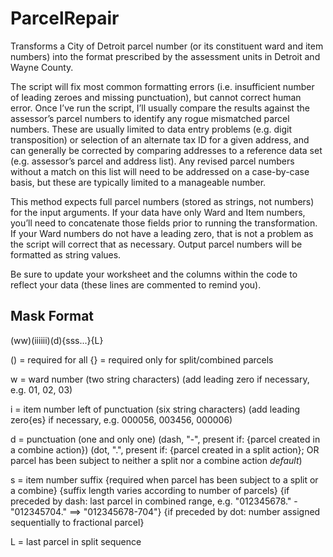 ParcelRepair
============

Transforms a City of Detroit parcel number (or its constituent ward and item numbers) into the format prescribed by the assessment units in Detroit and Wayne County.

The script will fix most common formatting errors (i.e. insufficient number of leading zeroes and missing punctuation), but cannot correct human error. Once I’ve run the script, I’ll usually compare the results against the assessor’s parcel numbers to identify any rogue mismatched parcel numbers. These are usually limited to data entry problems (e.g. digit transposition) or selection of an alternate tax ID for a given address, and can generally be corrected by comparing addresses to a reference data set (e.g. assessor’s parcel and address list). Any revised parcel numbers without a match on this list will need to be addressed on a case-by-case basis, but these are typically limited to a manageable number.

This method expects full parcel numbers (stored as strings, not numbers) for the input arguments. If your data have only Ward and Item numbers, you’ll need to concatenate those fields prior to running the transformation. If your Ward numbers do not have a leading zero, that is not a problem as the script will correct that as necessary. Output parcel numbers will be formatted as string values.

Be sure to update your worksheet and the columns within the code to reflect your data (these lines are commented to remind you).


Mask Format
-----------
(ww)(iiiiii)(d){sss...}{L}

  () = required for all
  {} = required only for split/combined parcels


w = ward number
  (two string characters)
  (add leading zero if necessary, e.g. 01, 02, 03)
  
i = item number left of punctuation
  (six string characters)
  (add leading zero{es} if necessary, e.g. 000056, 003456, 000006)
  
d = punctuation
  (one and only one)
  (dash, "-", present if: {parcel created in a combine action})
  (dot, ".", present if:  {parcel created in a split action}; OR
                          parcel has been subject to neither a split nor a combine action *default*)
  
  s = item number suffix
    {required when parcel has been subject to a split or a combine}
    {suffix length varies according to number of parcels}
    {if preceded by dash: last parcel in combined range, e.g. "012345678." - "012345704." ==> "012345678-704"}
    {if preceded by dot: number assigned sequentially to fractional parcel}
  
  L = last parcel in split sequence
